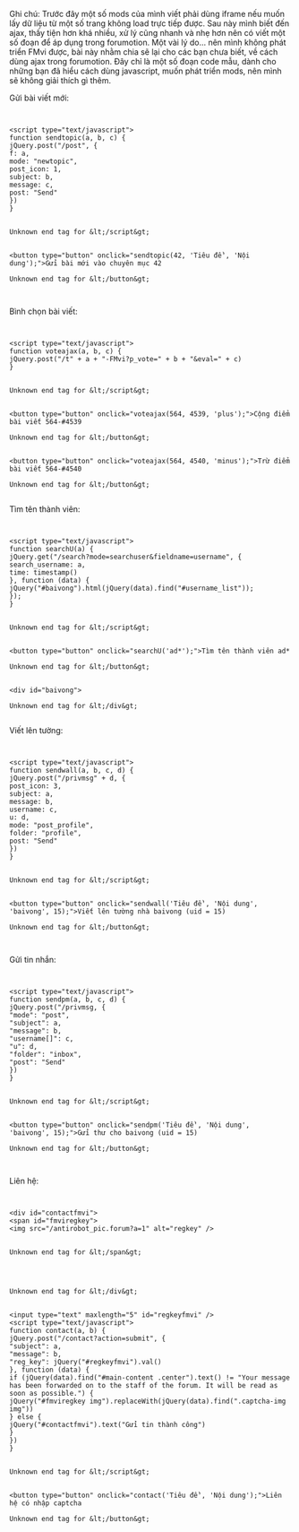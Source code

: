 Ghi chú: Trước đây một số mods của mình viết phải dùng iframe nếu muốn lấy dữ liệu từ một số trang không load trực tiếp được. Sau này mình biết đến ajax, thấy tiện hơn khá nhiều, xử lý cũng nhanh và nhẹ hơn nên có viết một số đoạn để áp dụng trong forumotion.
Một vài lý do... nên mình không phát triển FMvi được, bài này nhằm chia sẽ lại cho các bạn chưa biết, về cách dùng ajax trong forumotion. Đây chỉ là một số đoạn code mẫu, dành cho những bạn đã hiểu cách dùng javascript, muốn phát triển mods, nên mình sẽ không giải thích gì thêm.

Gửi bài viết mới:

```


<script type="text/javascript">
function sendtopic(a, b, c) {
jQuery.post("/post", {
f: a,
mode: "newtopic",
post_icon: 1,
subject: b,
message: c,
post: "Send"
})
}


Unknown end tag for &lt;/script&gt;


<button type="button" onclick="sendtopic(42, 'Tiêu đề', 'Nội dung');">Gửi bài mới vào chuyên mục 42

Unknown end tag for &lt;/button&gt;



```

Bình chọn bài viết:

```


<script type="text/javascript">
function voteajax(a, b, c) {
jQuery.post("/t" + a + "-FMvi?p_vote=" + b + "&eval=" + c)
}


Unknown end tag for &lt;/script&gt;


<button type="button" onclick="voteajax(564, 4539, 'plus');">Cộng điểm bài viết 564-#4539

Unknown end tag for &lt;/button&gt;


<button type="button" onclick="voteajax(564, 4540, 'minus');">Trừ điểm bài viết 564-#4540

Unknown end tag for &lt;/button&gt;


```


Tìm tên thành viên:

```


<script type="text/javascript">
function searchU(a) {
jQuery.get("/search?mode=searchuser&fieldname=username", {
search_username: a,
time: timestamp()
}, function (data) {
jQuery("#baivong").html(jQuery(data).find("#username_list"));
});
}


Unknown end tag for &lt;/script&gt;


<button type="button" onclick="searchU('ad*');">Tìm tên thành viên ad*

Unknown end tag for &lt;/button&gt;


<div id="baivong">

Unknown end tag for &lt;/div&gt;


```


Viết lên tường:

```


<script type="text/javascript">
function sendwall(a, b, c, d) {
jQuery.post("/privmsg" + d, {
post_icon: 3,
subject: a,
message: b,
username: c,
u: d,
mode: "post_profile",
folder: "profile",
post: "Send"
})
}


Unknown end tag for &lt;/script&gt;


<button type="button" onclick="sendwall('Tiêu đề', 'Nội dung', 'baivong', 15);">Viết lên tường nhà baivong (uid = 15)

Unknown end tag for &lt;/button&gt;



```

Gửi tin nhắn:

```


<script type="text/javascript">
function sendpm(a, b, c, d) {
jQuery.post("/privmsg, {
"mode": "post",
"subject": a,
"message": b,
"username[]": c,
"u": d,
"folder": "inbox",
"post": "Send"
})
}


Unknown end tag for &lt;/script&gt;


<button type="button" onclick="sendpm('Tiêu đề', 'Nội dung', 'baivong', 15);">Gửi thư cho baivong (uid = 15)

Unknown end tag for &lt;/button&gt;



```

Liên hệ:

```


<div id="contactfmvi">
<span id="fmviregkey">
<img src="/antirobot_pic.forum?a=1" alt="regkey" />


Unknown end tag for &lt;/span&gt;




Unknown end tag for &lt;/div&gt;


<input type="text" maxlength="5" id="regkeyfmvi" />
<script type="text/javascript">
function contact(a, b) {
jQuery.post("/contact?action=submit", {
"subject": a,
"message": b,
"reg_key": jQuery("#regkeyfmvi").val()
}, function (data) {
if (jQuery(data).find("#main-content .center").text() != "Your message has been forwarded on to the staff of the forum. It will be read as soon as possible.") {
jQuery("#fmviregkey img").replaceWith(jQuery(data).find(".captcha-img img"))
} else {
jQuery("#contactfmvi").text("Gửi tin thành công")
}
})
}


Unknown end tag for &lt;/script&gt;


<button type="button" onclick="contact('Tiêu đề', 'Nội dung');">Liên hệ có nhập captcha

Unknown end tag for &lt;/button&gt;


```